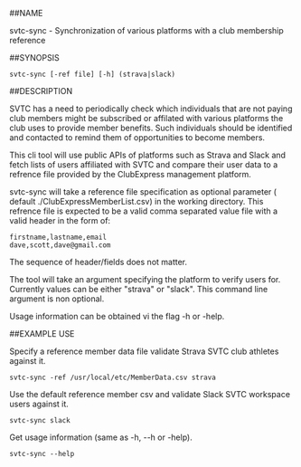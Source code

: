 ##NAME

svtc-sync - Synchronization of various platforms with a club membership reference

##SYNOPSIS

    svtc-sync [-ref file] [-h] (strava|slack)

##DESCRIPTION

SVTC has a need to periodically check which individuals that are not paying club members might be subscribed or affilated with various platforms the club uses to provide member benefits. 
Such individuals should be identified and contacted to remind them of opportunities to become members. 

This cli tool will use public APIs of platforms such as Strava and Slack and fetch lists of users affiliated with SVTC and compare their user data to a refrence file provided by the ClubExpress management platform.

svtc-sync will take a reference file specification as optional parameter ( default ./ClubExpressMemberList.csv) in the working directory. This refrence file is expected to be a valid comma separated value file with a valid header in the form of:

    firstname,lastname,email
    dave,scott,dave@gmail.com

The sequence of header/fields does not matter.

The tool will take an argument specifying the platform to verify users for. Currently values can be either "strava" or "slack". This command line argument is non optional.

Usage information can be obtained vi the flag -h or -help.

##EXAMPLE USE

Specify a reference member data file validate Strava SVTC club athletes against it.

    svtc-sync -ref /usr/local/etc/MemberData.csv strava

Use the default reference member csv and validate Slack SVTC workspace users against it.

    svtc-sync slack

Get usage information (same as -h, --h or -help).

    svtc-sync --help


